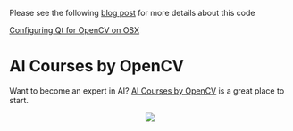 Please see the following
[blog post](https://www.learnopencv.com/configuring-qt-for-opencv-on-osx/) for
more details about this code

[Configuring Qt for OpenCV on OSX](https://www.learnopencv.com/configuring-qt-for-opencv-on-osx/)

# AI Courses by OpenCV

Want to become an expert in AI?
[AI Courses by OpenCV](https://opencv.org/courses/) is a great place to start.

<a href="https://opencv.org/courses/">
<p align="center">
<img src="https://www.learnopencv.com/wp-content/uploads/2020/04/AI-Courses-By-OpenCV-Github.png">
</p>
</a>
